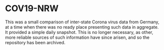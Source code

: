 # COV19-NRW

This was a small comparison of inter-state Corona virus data from Germany, at
a time when there was no ready place presenting such data in aggregate. It
provided a simple daily snapshot. This is no longer necessary, as other, more
reliable sources of such information have since arisen, and so the repository
has been archived.
